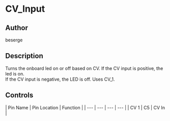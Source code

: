 # CV_Input

## Author

beserge

## Description

Turns the onboard led on or off based on CV. If the CV input is positive, the led is on.  
If the CV input is negative, the LED is off. Uses CV_1.

## Controls

| Pin Name | Pin Location | Function |
| --- | --- | --- | --- |
| CV 1 | C5 | CV In |
